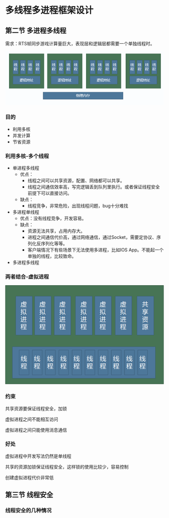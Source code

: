 # 多线程多进程框架设计

## 第二节 多进程多线程

需求：RTS帧同步游戏计算量巨大，表现层和逻辑层都需要一个单独线程时。

![image-20231023203705843](多线程多进程框架设计.assets/image-20231023203705843.png)

### 目的

- 利用多核
- 并发计算
- 节省资源

### 利用多核-多个线程

- 单进程多线程
  - 优点：
    - 线程之间可以共享资源，配置、网络都可以共享。
    - 线程之间通信效率高，写完逻辑丢到队列里执行。或者保证线程安全前提下可以直接访问。
  - 缺点：
    - 线程竞争，非常危险，出现线程问题，bug十分难找
- 多进程单线程
  - 优点：没有线程竞争，开发容易。
  - 缺点：
    - 资源无法共享，占用内存大。
    - 进程之间通信代价高，通过网络通信，通过Socket，需要定协议、序列化反序列化等等。
    - 客户端情况下有些场景下无法使用多进程，比如IOS App。不能起一个单独的线程，比较致命。
- 多进程多线程

### 两者结合-虚拟进程

![image-20231023204652292](多线程多进程框架设计.assets/image-20231023204652292.png)

### 约束

共享资源要保证线程安全，加锁

虚拟进程之间不能相互访问 

虚拟进程之间只能使用消息通信

### 好处

虚拟进程中开发写法仍然是单线程

共享的资源加锁保证线程安全，这样锁的使用比较少，容易控制

创建虚拟进程代价非常低

## 第三节 线程安全

### 线程安全的几种情况